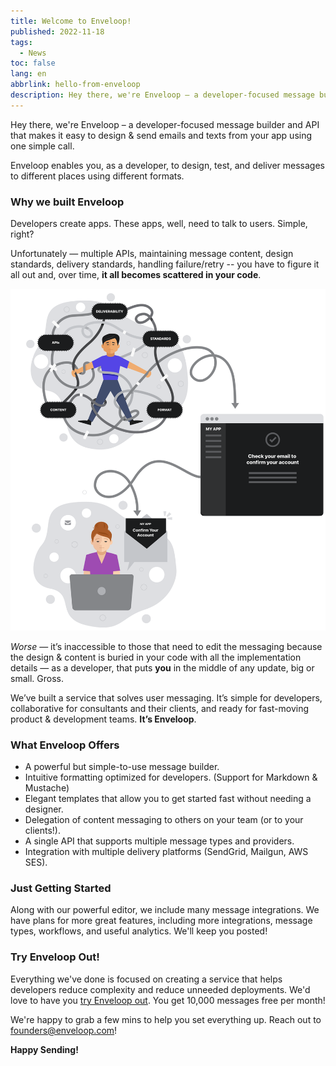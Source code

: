 ```yaml
---
title: Welcome to Enveloop!
published: 2022-11-18
tags:
  - News
toc: false
lang: en
abbrlink: hello-from-enveloop
description: Hey there, we're Enveloop – a developer-focused message builder and API that makes it easy to design & send emails and texts from your app using one simple call.
---
```


Hey there, we're Enveloop – a developer-focused message builder and API that makes it easy to design & send emails and texts from your app using one simple call.

Enveloop enables you, as a developer, to design, test, and deliver messages to different places using different formats.

### Why we built Enveloop

Developers create apps. These apps, well, need to talk to users. Simple, right?

Unfortunately — multiple APIs, maintaining message content, design standards, delivery standards, handling failure/retry -- you have to figure it all out and, over time, **it all becomes scattered in your code**.

![Blog Illustration 10](/assets/images/Blog%20Illustration%2010.png)

_Worse_ — it’s inaccessible to those that need to edit the messaging because the design & content is buried in your code with all the implementation details — as a developer, that puts **you** in the middle of any update, big or small. Gross.

We’ve built a service that solves user messaging. It’s simple for developers, collaborative for consultants and their clients, and ready for fast-moving product & development teams. **It’s Enveloop**.

### What Enveloop Offers

* A powerful but simple-to-use message builder.
* Intuitive formatting optimized for developers. (Support for Markdown & Mustache)
* Elegant templates that allow you to get started fast without needing a designer.
* Delegation of content messaging to others on your team (or to your clients!).
* A single API that supports multiple message types and providers.
* Integration with multiple delivery platforms (SendGrid, Mailgun, AWS SES).

### Just Getting Started

Along with our powerful editor, we include many message integrations. We have plans for more great features, including more integrations, message types, workflows, and useful analytics. We'll keep you posted!

### Try Enveloop Out!

Everything we've done is focused on creating a service that helps developers reduce complexity and reduce unneeded deployments. We'd love to have you [try Enveloop out](https://app.enveloop.com). You get 10,000 messages free per month!

We're happy to grab a few mins to help you set everything up. Reach out to founders@enveloop.com!

**Happy Sending!**
